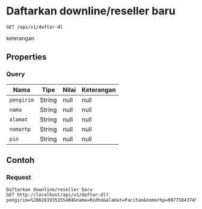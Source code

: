 # Daftarkan downline/reseller baru
```http
GET /api/v1/daftar-dl
```
keterangan
## Properties
### Query
Nama | Tipe | Nilai | Keterangan
--- | --- | --- | ---
<code>pengirim</code> | String | null | null
<code>nama</code> | String | null | null
<code>alamat</code> | String | null | null
<code>nomorhp</code> | String | null | null
<code>pin</code> | String | null | null

## Contoh

### Request
```http
Daftarkan downline/reseller baru
GET http://localhost/api/v1/daftar-dl?pengirim=%2B6281935155404&nama=Ridho&alamat=Pacitan&nomorhp=087758437457&pin=1234
```
